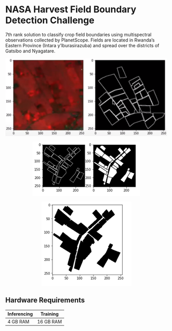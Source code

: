 # NASA Harvest Field Boundary Detection Challenge

7th rank solution to classify crop field boundaries using multispectral observations collected by PlanetScope. Fields are located in Rwanda’s Eastern Province (Intara y’lburasirazuba) and spread over the districts of Gatsibo and Nyagatare. 

<p align="center">
  <img src=images/fileds.PNG alt="Fileds">
</p>


<p align="center">
  <img src=images/fileds2.PNG alt="Fileds">
</p>


<p align="center">
  <img src=images/fileds1.PNG alt="Fileds">
</p>


## Hardware Requirements

|Inferencing|Training|
|-----------|--------|
|4 GB RAM | 16 GB RAM|
